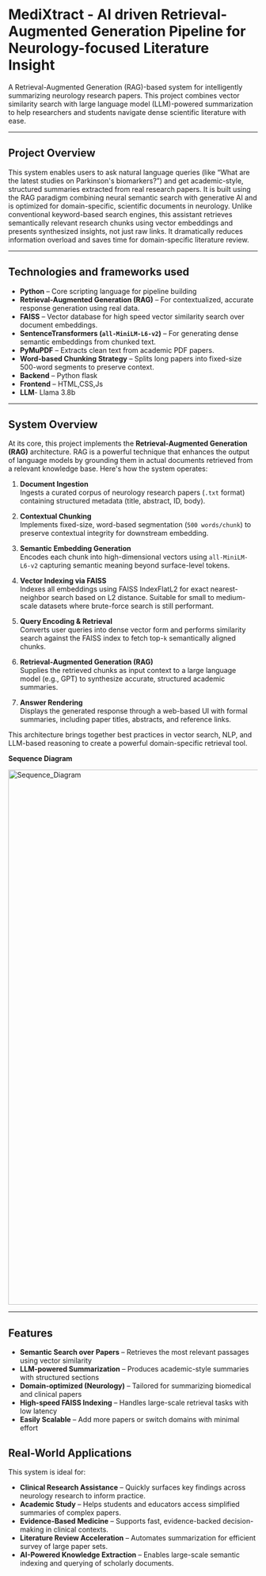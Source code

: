 # MediXtract - AI driven Retrieval-Augmented Generation Pipeline for Neurology-focused Literature Insight


A Retrieval-Augmented Generation (RAG)-based system for intelligently summarizing neurology research papers. This project combines vector similarity search with large language model (LLM)-powered summarization to help researchers and students navigate dense scientific literature with ease.

---

## Project Overview

This system enables users to ask natural language queries (like “What are the latest studies on Parkinson's biomarkers?”) and get academic-style, structured summaries extracted from real research papers. It is built using the RAG paradigm  combining neural semantic search with generative AI  and is optimized for domain-specific, scientific documents in neurology.
Unlike conventional keyword-based search engines, this assistant retrieves semantically relevant research chunks using vector embeddings and presents synthesized insights, not just raw links. It dramatically reduces information overload and saves time for domain-specific literature review.



---

## Technologies and frameworks used

- **Python** – Core scripting language for pipeline building
- **Retrieval-Augmented Generation (RAG)** – For contextualized, accurate response generation using real data.
- **FAISS** – Vector database for high speed vector similarity search over document embeddings.
- **SentenceTransformers (`all-MiniLM-L6-v2`)** – For generating dense semantic embeddings from chunked text.
- **PyMuPDF** – Extracts clean text from academic PDF papers.
- **Word-based Chunking Strategy** – Splits long papers into fixed-size 500-word segments to preserve context.
- **Backend** – Python flask 
- **Frontend** – HTML,CSS,Js
- **LLM**- Llama 3.8b

---

## System Overview

At its core, this project implements the **Retrieval-Augmented Generation (RAG)** architecture. RAG is a powerful technique that enhances the output of language models by grounding them in actual documents retrieved from a relevant knowledge base. Here's how the system operates:

1. **Document Ingestion**  
   Ingests a curated corpus of neurology research papers (`.txt` format) containing structured metadata (title, abstract, ID, body).

2. **Contextual Chunking**  
   Implements fixed-size, word-based segmentation (`500 words/chunk`) to preserve contextual integrity for downstream embedding.

3. **Semantic Embedding Generation**  
   Encodes each chunk into high-dimensional vectors using `all-MiniLM-L6-v2`  capturing semantic meaning beyond surface-level tokens.

4. **Vector Indexing via FAISS**  
   Indexes all embeddings using FAISS IndexFlatL2 for exact nearest-neighbor search based on L2 distance. Suitable for small to medium-scale datasets where brute-force search is still performant.

5. **Query Encoding & Retrieval**  
   Converts user queries into dense vector form and performs similarity search against the FAISS index to fetch top-`k` semantically aligned chunks.

6. **Retrieval-Augmented Generation (RAG)**  
   Supplies the retrieved chunks as input context to a large language model (e.g., GPT) to synthesize accurate, structured academic summaries.

7. **Answer Rendering**  
   Displays the generated response through a web-based UI with formal summaries, including paper titles, abstracts, and reference links.


This architecture brings together best practices in vector search, NLP, and LLM-based reasoning to create a powerful domain-specific retrieval tool.

**Sequence Diagram**

<img width="1920" height="1080" alt="Sequence_Diagram" src="https://github.com/user-attachments/assets/3507819c-1420-4c4c-a052-b90edc171ba8" />

---




## Features

-  **Semantic Search over Papers** – Retrieves the most relevant passages using vector similarity
-  **LLM-powered Summarization** – Produces academic-style summaries with structured sections
-  **Domain-optimized (Neurology)** – Tailored for summarizing biomedical and clinical papers
-  **High-speed FAISS Indexing** – Handles large-scale retrieval tasks with low latency
-  **Easily Scalable** – Add more papers or switch domains with minimal effort

##  Real-World Applications

This system is ideal for:

- **Clinical Research Assistance** – Quickly surfaces key findings across neurology research to inform practice.
- **Academic Study** – Helps students and educators access simplified summaries of complex papers.
- **Evidence-Based Medicine** – Supports fast, evidence-backed decision-making in clinical contexts.
- **Literature Review Acceleration** – Automates summarization for efficient survey of large paper sets.
- **AI-Powered Knowledge Extraction** – Enables large-scale semantic indexing and querying of scholarly documents.


